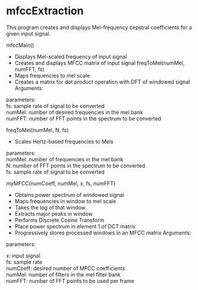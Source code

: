 # mfccExtraction
This program creates and displays Mel-frequency cepstral coefficients for a given input signal. </br>

mfccMain()
  - Displays Mel-scaled frequency of input signal
  - Creates and displays MFCC matrix of input signal freqToMel(numMel, numFFT, fs)
  - Maps frequencies to mel scale
  - Creates a matrix for dot product operation with DFT of windowed signal Arguments:

  parameters: </br>
    fs: sample rate of signal to be converted </br>
    numMel: number of desired frequencies in the mel bank </br>
    numFFT: number of FFT points in the spectrum to be converted </br>
  
freqToMel(numMel, N, fs)
  - Scales Hertz-based frequencies to Mels
  
  parameters:</br>
    numMel: number of frequencies in the mel bank </br>
    N: number of FFT points in the spectrum to be converted </br>
    fs: sample rate of signal to be converted </br>
    
myMFCC(numCoeff, numMel, x, fs, numFFT)
  - Obtains power spectrum of windowed signal
  - Maps frequencies in window to mel scale
  - Takes the log of that window
  - Extracts major peaks in window
  - Performs Discrete Cosine Transform
  - Place power spectrum in element 1 of DCT matrix
  - Progressively stores processed windows in an MFCC matrix Arguments:
  
  parameters: </br>
    <dl>x: input signal </br>
    fs: sample rate </br>
    numCoeff: desired number of MFCC coefficients </br>
    numMel: number of filters in the mel filter bank </br>
    numFFT: number of FFT points to be used per frame </br>
